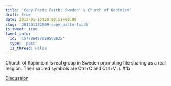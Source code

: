 ```yaml
---
title: 'Copy-Paste Faith: Sweden''s Church of Kopimism'
draft: true
date: 2012-01-13T20:09:51+00:00
slug: '201201132009-copy-paste-faith'
is_tweet: true
tweet_info:
  id: '157796497889562625'
  type: 'post'
  is_thread: False
---
```




Church of Kopimism is real group in Sweden promoting file sharing as a real religion. Their sacred symbols are Ctrl+C and Ctrl+V :). #fb

[Discussion](https://x.com/sytelus/status/157796497889562625)
